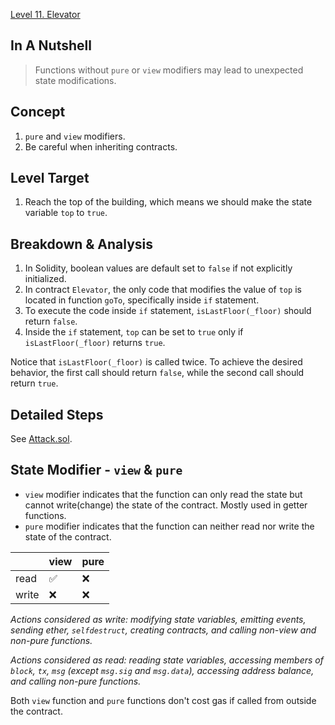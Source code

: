 [Level 11. Elevator](https://ethernaut.openzeppelin.com/level/0x6DcE47e94Fa22F8E2d8A7FDf538602B1F86aBFd2)

## In A Nutshell

> Functions without `pure` or `view` modifiers may lead to unexpected state modifications.

## Concept

1. `pure` and `view` modifiers.
2. Be careful when inheriting contracts.

## Level Target

1. Reach the top of the building, which means we should make the state variable `top` to `true`.

## Breakdown & Analysis

1. In Solidity, boolean values are default set to `false` if not explicitly initialized.
2. In contract `Elevator`, the only code that modifies the value of `top` is located in function `goTo`, specifically inside `if` statement.
3. To execute the code inside `if` statement, `isLastFloor(_floor)` should return `false`.
4. Inside the `if` statement, `top` can be set to `true` only if `isLastFloor(_floor)`  returns `true`.

Notice that `isLastFloor(_floor)` is called twice. To achieve the desired behavior, the first call should return `false`, while the second call should return `true`.

## Detailed Steps

See [Attack.sol](https://github.com/timou0911/Ethernaut_Writeup/blob/main/11.%20Elevator%20%E2%98%85%E2%98%85%E2%98%86%E2%98%86%E2%98%86/Attack.sol).

## State Modifier - `view` & `pure`

* `view` modifier indicates that the function can only read the state but cannot write(change) the state of the contract. Mostly used in getter functions.
* `pure` modifier indicates that the function can neither read nor write the state of the contract.

|      | view | pure |
| ---- | ---- | ---- |
| read |  ✅ |  ❌ |
| write |  ❌ |  ❌ |

_Actions considered as write: modifying state variables, emitting events, sending ether, `selfdestruct`, creating contracts, and calling non-view and non-pure functions._

_Actions considered as read: reading state variables, accessing members of `block`, `tx`, `msg` (except `msg.sig` and `msg.data`), accessing address balance, and calling non-pure functions._

Both `view` function and `pure` functions don't cost gas if called from outside the contract.
